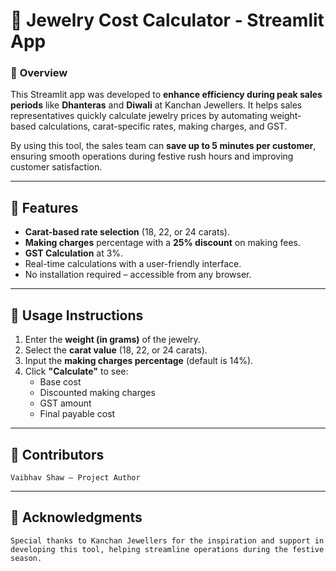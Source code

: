 # 💎 Jewelry Cost Calculator - Streamlit App  

### 🎯 **Overview**  
This Streamlit app was developed to **enhance efficiency during peak sales periods** like **Dhanteras** and **Diwali** at Kanchan Jewellers. It helps sales representatives quickly calculate jewelry prices by automating weight-based calculations, carat-specific rates, making charges, and GST.  

By using this tool, the sales team can **save up to 5 minutes per customer**, ensuring smooth operations during festive rush hours and improving customer satisfaction.

---

## 🚀 **Features**  
- **Carat-based rate selection** (18, 22, or 24 carats).  
- **Making charges** percentage with a **25% discount** on making fees.  
- **GST Calculation** at 3%.  
- Real-time calculations with a user-friendly interface.  
- No installation required – accessible from any browser.

---

## 📄 Usage Instructions  
1. Enter the **weight (in grams)** of the jewelry.  
2. Select the **carat value** (18, 22, or 24 carats).  
3. Input the **making charges percentage** (default is 14%).  
4. Click **"Calculate"** to see:  
   - Base cost  
   - Discounted making charges  
   - GST amount  
   - Final payable cost  

---

## 👥 Contributors  
```text
Vaibhav Shaw – Project Author
```

---

## 🎊 Acknowledgments
```text
Special thanks to Kanchan Jewellers for the inspiration and support in developing this tool, helping streamline operations during the festive season.
```

